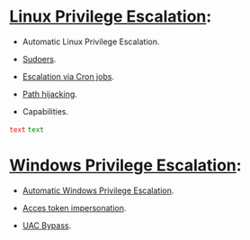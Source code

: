 # [Linux Privilege Escalation](https://github.com/alejandro-pentest/Privilege-Escalation-Cheat-sheet/tree/main/Linux):
  * Automatic Linux Privilege Escalation.
  - [Sudoers](https://github.com/alejandro-pentest/Privilege-Escalation-Cheat-sheet/blob/main/Linux/Sudoers).
  + [Escalation via Cron jobs](https://github.com/alejandro-pentest/Privilege-Escalation-Cheat-sheet/blob/main/Linux/Cron%20jobs%20Privilege%20escalation).
  * [Path hijacking](https://github.com/alejandro-pentest/Privilege-Escalation-Cheat-sheet/blob/main/Linux/Path%20hijacking.).
  - Capabilities.

<code style="color : red">text</code>
<code style="color : green">text</code>



# [Windows Privilege Escalation](https://github.com/alejandro-pentest/Privilege-Escalation-Cheat-sheet/tree/main/Windows):
  * [Automatic Windows Privilege Escalation](https://github.com/alejandro-pentest/Privilege-Escalation-Cheat-sheet/blob/main/Windows/Windows%20Post%20Exploitation%20Manual%20Enumeration).
  - [Acces token impersonation](https://github.com/alejandro-pentest/Privilege-Escalation-Cheat-sheet/blob/main/Windows/Access%20Token%20Impersonation.).
  + [UAC Bypass](https://github.com/alejandro-pentest/Privilege-Escalation-Cheat-sheet/blob/main/Windows/UAC%20Bypass).
